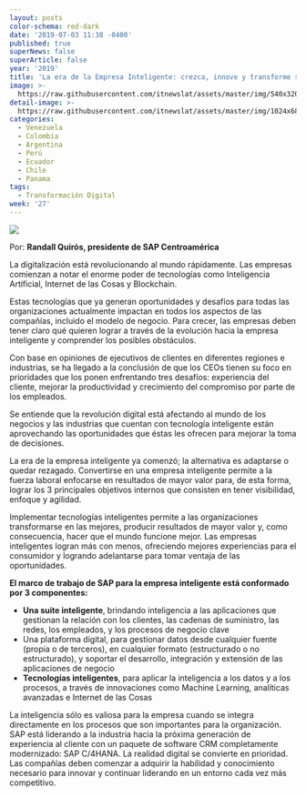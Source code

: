 ```yaml
---
layout: posts
color-schema: red-dark
date: '2019-07-03 11:38 -0400'
published: true
superNews: false
superArticle: false
year: '2019'
title: 'La era de la Empresa Inteligente: crezca, innove y transforme su organización '
image: >-
  https://raw.githubusercontent.com/itnewslat/assets/master/img/540x320/Transformacion-Empresas-p.jpg
detail-image: >-
  https://raw.githubusercontent.com/itnewslat/assets/master/img/1024x680/Transformacion-Empresas-g.jpg
categories:
  - Venezuela
  - Colombia
  - Argentina
  - Perú
  - Ecuador
  - Chile
  - Panama
tags:
  - Transformación Digital
week: '27'
---
```

![](https://pbs.twimg.com/profile_images/993622271687254016/xTkyhYO3_400x400.jpg)

Por: **Randall Quirós, presidente de SAP Centroamérica**

La digitalización está revolucionando al mundo rápidamente. Las empresas comienzan a notar el enorme poder de tecnologías como Inteligencia Artificial, Internet de las Cosas y Blockchain. 

Estas tecnologías que ya generan oportunidades y desafíos para todas las organizaciones actualmente impactan en todos los aspectos de las compañías, incluido el modelo de negocio. Para crecer, las empresas deben tener claro qué quieren lograr a través de la evolución hacia la empresa inteligente y comprender los posibles obstáculos.

Con base en opiniones de ejecutivos de clientes en diferentes regiones e industrias, se ha llegado a la conclusión de que los CEOs tienen su foco en prioridades que los ponen enfrentando tres desafíos: experiencia del cliente, mejorar la productividad y crecimiento del compromiso por parte de los empleados. 

Se entiende que la revolución digital está afectando al mundo de los negocios y las industrias que cuentan con tecnología inteligente están aprovechando las oportunidades que éstas les ofrecen para mejorar la toma de decisiones. 
 
 
La era de la empresa inteligente ya comenzó; la alternativa es adaptarse o quedar rezagado. Convertirse en una empresa inteligente permite a la fuerza laboral enfocarse en resultados de mayor valor para, de esta forma, lograr los 3 principales objetivos internos que consisten en tener visibilidad, enfoque y agilidad. 

Implementar tecnologías inteligentes permite a las organizaciones transformarse en las mejores, producir resultados de mayor valor y, como consecuencia, hacer que el mundo funcione mejor. Las empresas inteligentes logran más con menos, ofreciendo mejores experiencias para el consumidor y logrando adelantarse para tomar ventaja de las oportunidades. 

**El marco de trabajo de SAP para la empresa inteligente está conformado por 3 componentes:**

- **Una suite inteligente**, brindando inteligencia a las aplicaciones que gestionan la relación con los clientes, las cadenas de suministro, las redes, los empleados, y los procesos de negocio clave 
- Una plataforma digital, para gestionar datos desde cualquier fuente (propia o de terceros), en cualquier formato (estructurado o no estructurado), y soportar el desarrollo, integración y extensión de las aplicaciones de negocio 
- **Tecnologías inteligentes**, para aplicar la inteligencia a los datos y a los procesos, a través de innovaciones como Machine Learning, analíticas avanzadas e Internet de las Cosas

La inteligencia sólo es valiosa para la empresa cuando se integra directamente en los procesos que son importantes para la organización. SAP está liderando a la industria hacia la próxima generación de experiencia al cliente con un paquete de software CRM completamente modernizado: SAP C/4HANA. La realidad digital se convierte en prioridad. Las compañías deben comenzar a adquirir la habilidad y conocimiento necesario para innovar y continuar liderando en un entorno cada vez más competitivo.  